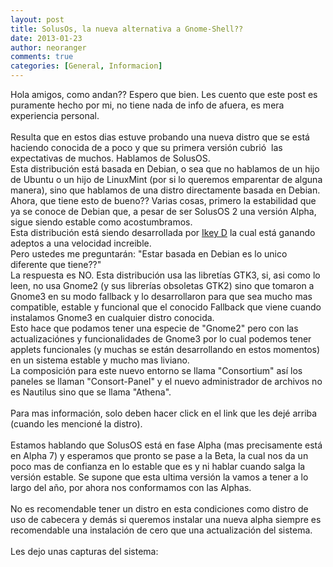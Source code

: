 ```yaml
---
layout: post
title: SolusOs, la nueva alternativa a Gnome-Shell??
date: 2013-01-23
author: neoranger
comments: true
categories: [General, Informacion]
---
```

Hola amigos, como andan?? Espero que bien. Les cuento que este post es puramente hecho por mi, no tiene nada de info de afuera, es mera experiencia personal.<br /><br />Resulta que en estos dias estuve probando una nueva distro que se está haciendo conocida de a poco y que su primera versión cubrió  las expectativas de muchos. Hablamos de SolusOS.<br />Esta distribución está basada en Debian, o sea que no hablamos de un hijo de Ubuntu o un hijo de LinuxMint (por si lo queremos emparentar de alguna manera), sino que hablamos de una distro directamente basada en Debian. Ahora, que tiene esto de bueno?? Varias cosas, primero la estabilidad que ya se conoce de Debian que, a pesar de ser SolusOS 2 una versión Alpha, sigue siendo estable como acostumbramos.<br />Esta distribución está siendo desarrollada por <a href="https://plus.google.com/u/0/107691710289083956125/posts" target="_blank">Ikey D</a> la cual está ganando adeptos a una velocidad increible.<br />Pero ustedes me preguntarán: "Estar basada en Debian es lo unico diferente que tiene??"<br />La respuesta es NO. Esta distribución usa las libretías GTK3, si, asi como lo leen, no usa Gnome2 (y sus librerías obsoletas GTK2) sino que tomaron a Gnome3 en su modo fallback y lo desarrollaron para que sea mucho mas compatible, estable y funcional que el conocido Fallback que viene cuando instalamos Gnome3 en cualquier distro conocida.<br />Esto hace que podamos tener una especie de "Gnome2" pero con las actualizaciónes y funcionalidades de Gnome3 por lo cual podemos tener applets funcionales (y muchas se están desarrollando en estos momentos) en un sistema estable y mucho mas liviano.<br />La composición para este nuevo entorno se llama "Consortium" así los paneles se llaman "Consort-Panel" y el nuevo administrador de archivos no es Nautilus sino que se llama "Athena".<br /><br />Para mas información, solo deben hacer click en el link que les dejé arriba (cuando les mencioné la distro).<br /><br />Estamos hablando que SolusOS está en fase Alpha (mas precisamente está en Alpha 7) y esperamos que pronto se pase a la Beta, la cual nos da un poco mas de confianza en lo estable que es y ni hablar cuando salga la versión estable. Se supone que esta ultima versión la vamos a tener a lo largo del año, por ahora nos conformamos con las Alphas.<br /><br />No es recomendable tener un distro en esta condiciones como distro de uso de cabecera y demás si queremos instalar una nueva alpha siempre es recomendable una instalación de cero que una actualización del sistema.<br /><br />Les dejo unas capturas del sistema:<br /><br /><br /><br />
